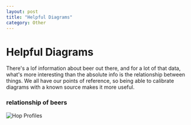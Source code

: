 ```yaml
---
layout: post
title: "Helpful Diagrams"
category: Other
---
```


Helpful Diagrams
================

There's a lof information about beer out there, and for a lot of that data, what's more interesting than the absolute info is the relationship between things. We all have our points of reference, so being able to calibrate diagrams with a known source makes it more useful.

### relationship of beers

![Hop Profiles](http://i.imgur.com/qomZb.png "Hops Profiles")
